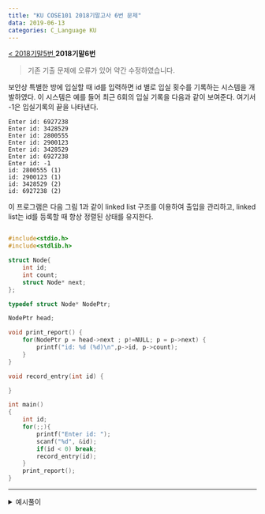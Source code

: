 ```yaml
---
title: "KU COSE101 2018기말고사 6번 문제"
data: 2019-06-13
categories: C_Language KU
---
```


[< 2018기말5번 ](https://detegice.github.io/COSE101-2018Final-Pro5)
 **2018기말6번** 

> 기존 기출 문제에 오류가 있어 약간 수정하였습니다.

보안상 특별한 방에 입실할 때 id를 입력하면 id 별로 입실 횟수를 기록하는 시스템을 개발하였다.
이 시스템은 예를 들어 최근 6회의 입실 기록을 다음과 같이 보여준다.
여기서 -1은 입실기록의 끝을 나타낸다.

```
Enter id: 6927238
Enter id: 3428529
Enter id: 2800555
Enter id: 2900123
Enter id: 3428529
Enter id: 6927238
Enter id: -1
id: 2800555 (1)
id: 2900123 (1)
id: 3428529 (2)
id: 6927238 (2)
```

이 프로그램은 다음 그림 1과 같이 linked list 구조를 이용하여 출입을 관리하고, linked list는 id를 등록할 때 항상 정렬된 상태를 유지한다.

~~~c

#include<stdio.h>
#include<stdlib.h>

struct Node{
	int id;
	int count;
	struct Node* next;
};

typedef struct Node* NodePtr;

NodePtr head;

void print_report() {
	for(NodePtr p = head->next ; p!=NULL; p = p->next) {
		printf("id: %d (%d)\n",p->id, p->count);
	}
}

void record_entry(int id) {

}

int main()
{
	int id;
	for(;;){
		printf("Enter id: ");
		scanf("%d", &id);
		if(id < 0) break;
		record_entry(id);
	}
	print_report();
}
~~~

***

<details><summary>예시풀이</summary>
	
{% highlight c %}

void record_entry(int id) {
	NodePtr newPtr = (NodePtr)malloc(sizeof(struct Node));
	
	newPtr->id = id;
	newPtr->count = 1;
	newPtr->next = NULL;
	
	if(head == NULL){
		head = (NodePtr)malloc(sizeof(struct Node));
		head->next = newPtr;
		return;	
	}
	
	NodePtr prev = head;
	NodePtr cur = head->next;
	while(cur != NULL){
		if(cur->id == newPtr->id) {
			(cur->count)++;
			break;
		}
		if(cur->next == NULL){
			cur->next = newPtr;
			break;
		}
		if(cur->id > newPtr->id) {
			prev->next = newPtr;
			newPtr->next = cur;
			break;
		}
		prev = cur;
		cur = cur->next;
	}
}

{% endhighlight %}

{% highlight text %}

newPtr로 이번에 들어온 id에 대한 정보를 저장해준다.

if(head==NULL) : 만약에 이번이 첫 노드라면, head에게 메모리를 지정해주고 그 다음 노드를 이번에 만든 노드로 저장해준다.


만약에 이번이 첫 노드가 아니라면, prev에 head, cur에 head다음 노드를 넣어준다.
그리고 linked list 를 순회하는 동안 값을 넣어줄 위치를 찾는다.

1. 동일한 값이 이미 존재할 경우, count를 올려주고 break한다.
2. 이번에 넣을 값이 지금껏 존재하던 값 중 가장 큰 값인 경우 (cur->next == NULL), 마지막 노드에 newPtr를 넣어주고 break 한다.
3. 1, 2경우가 아닌 일반적인 경우, cur의 값이 나보다 큰 값이 나오는 경우, prev의 다음에 newPtr을, newPtr의 다음에 cur을 연결해주고 break한다.


{% endhighlight %}
